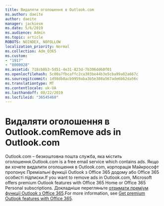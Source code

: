 ```yaml
---
title: Видаляти оголошення в Outlook.com
ms.author: daeite
author: daeite
manager: jackiesm
ms.date: 5/6/2019
ms.audience: Admin
ms.topic: article
ROBOTS: NOINDEX, NOFOLLOW
localization_priority: Normal
ms.collection: Adm_O365
ms.custom:
- "1917"
- "8000028"
ms.assetid: 718cb8b3-5d51-4e31-823d-7b306dd60f01
ms.openlocfilehash: 5c00a7fbcaffc2ca303be44b3e5cba99a82a667c
ms.sourcegitcommit: 1d98db8acb9959aba3b5e308a567ade6b62da56c
ms.translationtype: MT
ms.contentlocale: uk-UA
ms.lasthandoff: 08/22/2019
ms.locfileid: "36545460"
---
```

# <a name="remove-ads-in-outlookcom"></a><span data-ttu-id="47bc9-102">Видаляти оголошення в Outlook.com</span><span class="sxs-lookup"><span data-stu-id="47bc9-102">Remove ads in Outlook.com</span></span>

<span data-ttu-id="47bc9-103">Outlook.com – безкоштовна пошта служба, яка містить оголошення.</span><span class="sxs-lookup"><span data-stu-id="47bc9-103">Outlook.com is a free email service which contains ads.</span></span> <span data-ttu-id="47bc9-104">Якщо ви хочете видалити оголошення в Outlook.com, корпорація Майкрософт пропонує Преміальні функції Outlook з Office 365 додому або Office 365 особисті підписки.</span><span class="sxs-lookup"><span data-stu-id="47bc9-104">If you want to remove ads in Outlook.com, Microsoft offers premium Outlook features with Office 365 Home or Office 365 Personal subscriptions.</span></span> <span data-ttu-id="47bc9-105">Докладніше перегляньте [отримати преміум функції Outlook з Office 365](https://go.microsoft.com/fwlink/?linkid=872181).</span><span class="sxs-lookup"><span data-stu-id="47bc9-105">For more information, see [Get premium Outlook features with Office 365](https://go.microsoft.com/fwlink/?linkid=872181).</span></span>